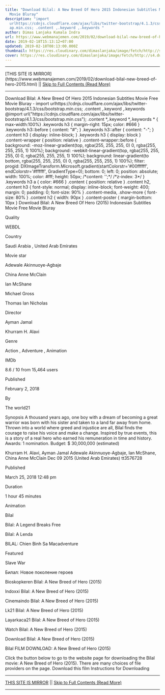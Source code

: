 ```yaml
---
title: "Download Bilal: A New Breed Of Hero 2015 Indonesian Subtitles Movie Free
  Movie Bluray"
description: "import
  urlhttps://cdnjs.cloudflare.com/ajax/libs/twitter-bootstrap/4.1.3/css/bootstr\
  ap.min.css; .content ,.keyword ,.keywords "
author: Dimas Lanjaka Kumala Indra
url: https://www.webmanajemen.com/2019/02/download-bilal-new-breed-of-hero-2015.html
date: 2019-02-18T15:13:12+07:00
updated: 2019-02-18T08:13:00.000Z
thumbnail: https://res.cloudinary.com/dimaslanjaka/image/fetch/http://s4.dunia21.org/wp-content/uploads/2018/03/film-bilal-a-new-breed-of-hero-2018.jpg
cover: https://res.cloudinary.com/dimaslanjaka/image/fetch/http://s4.dunia21.org/wp-content/uploads/2018/03/film-bilal-a-new-breed-of-hero-2018.jpg
---
```


<hr/> [THIS SITE IS MIRROR](https://www.webmanajemen.com/2019/02/download-bilal-new-breed-of-hero-2015.html) || <a href="https://www.webmanajemen.com/2019/02/download-bilal-new-breed-of-hero-2015.html" rel="follow" class="button" id="read-more">Skip to Full Contents (Read More)</a> <hr/> Download Bilal: A New Breed Of Hero 2015 Indonesian Subtitles Movie Free Movie Bluray - import urlhttps://cdnjs.cloudflare.com/ajax/libs/twitter-bootstrap/4.1.3/css/bootstrap.min.css; .content ,.keyword ,.keywords  @import url("https://cdnjs.cloudflare.com/ajax/libs/twitter-bootstrap/4.1.3/css/bootstrap.min.css");  .content *,.keyword *,.keywords * { max-width:100%}  .keywords h3 { margin-right: 15px; color: #666 }   .keywords h3::before { content: "#"; }  .keywords h3::after { content: "-"; }  .content h3 { display: inline-block; }  .keywords h3 { display: block }  .content-wrapper {          position: relative      }      .content-wrapper::before {          background: -moz-linear-gradient(top, rgba(255, 255, 255, 0) 0, rgba(255, 255, 255, 1) 100%);          background: -webkit-linear-gradient(top, rgba(255, 255, 255, 0) 0, rgba(255, 255, 255, 1) 100%);          background: linear-gradient(to bottom, rgba(255, 255, 255, 0) 0, rgba(255, 255, 255, 1) 100%);          filter: progid: DXImageTransform.Microsoft.gradient(startColorstr='#00ffffff', endColorstr='#ffffff', GradientType=0);          bottom: 0;          left: 0;          position: absolute;          width: 100%;          color: #fff;          height: 50px;          /*content: '';*/          /*z-index: 3*/      }      .keywords h3 a {          color: #666      }      .content {          position: relative      }      .content h2,      .content h3 {          font-style: normal;          display: inline-block;          font-weight: 400;          margin: 0;          padding: 0;          font-size: 90%      }      .content-media,      .show-more {          font-size: 80%      }      .content h2 {          width: 90px      }      .content-poster {          margin-bottom: 10px      }    
  Download Bilal: A New Breed Of Hero (2015) Indonesian Subtitles Movie Free Movie Bluray 

  

  
  
  
  Quality 
  
  WEBDL 
  
  
  
  Country 
  
  Saudi Arabia , United Arab Emirates 
  
  
  
  Movie star 
  
  Adewale Akinnuoye-Agbaje 
  
  China Anne McClain 
  
  Ian McShane 
  
  Michael Gross 
  
  Thomas Ian Nicholas 
  
  
  
  Director 
  
  Ayman Jamal 
  
  Khurram H. Alavi 
  
  
  
  Genre 
  
  Action , Adventure , Animation 
  
  
  
  IMDb 
  
  8.6 
  / 
  10 
  from 
  15,464 
  users 
  
  
  Published 
  
  February 2, 2018 
  
  
  
  By 
  
  The world21 
  
  
  Synopsis 
 A thousand years ago, one boy with a dream of becoming a great warrior was born with his sister and taken to a land far away from home.  Thrown into a world where greed and injustice are all, Bilal finds the courage to raise his voice and make a change.  Inspired by true events, this is a story of a real hero who earned his remuneration in time and history. 
 Awards: 1 nomination. 
 Budget: $ 30,000,000 (estimated) 

  Khurram H. Alavi, Ayman Jamal 
  Adewale Akinnuoye-Agbaje, Ian McShane, China Anne McClain 
  Dec 09 2015 (United Arab Emirates) 
  tt3576728 
 
  
  
  Published 
  
  March 25, 2018 12:48 pm 
  
  
  
  Duration 
  
  1 hour 45 minutes 
  
  
  
  Animation 
  
  Bilal 
  
  Bilal: A Legend Breaks Free 
  
  Bilal: A Lenda 
  
  BILAL: Chien Binh Sa Macadventure 
  
  Featured 
  
  Slave War 
  
  Билал: Новое поколение героев 
  
  Bioskopkeren Bilal: A New Breed of Hero (2015) 
  
  Indoxxi Bilal: A New Breed of Hero (2015) 
  
  Cinemaindo Bilal: A New Breed of Hero (2015) 
  
  Lk21 Bilal: A New Breed of Hero (2015) 
  
  Layarkaca21 Bilal: A New Breed of Hero (2015) 
  
  Watch Bilal: A New Breed of Hero (2015) 
  
  Download Bilal: A New Breed of Hero (2015) 
  
  
  

  
  Bilal FILM DOWNLOAD: A New Breed of Hero (2015) 
  
  Click the button below to go to the website page for downloading the Bilal movie: A New Breed of Hero (2015).  There are many choices of file providers on the page. 
   Download this film   Instructions for Downloading <hr/> [THIS SITE IS MIRROR](https://www.webmanajemen.com/2019/02/download-bilal-new-breed-of-hero-2015.html) || <a href="https://www.webmanajemen.com/2019/02/download-bilal-new-breed-of-hero-2015.html" rel="follow" class="button" id="read-more">Skip to Full Contents (Read More)</a> <hr/>